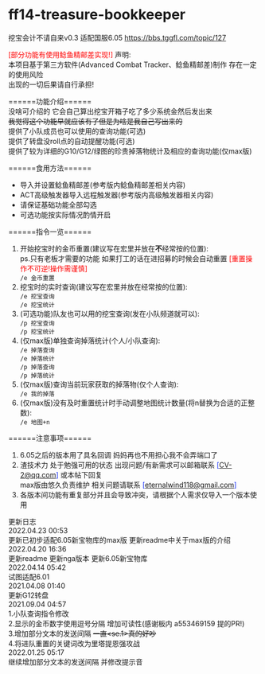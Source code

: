 # ff14-treasure-bookkeeper
挖宝会计不请自来v0.3 适配国服6.05
https://bbs.tggfl.com/topic/127


<font color=ff0000>[部分功能有使用鲶鱼精邮差实现!]</font>
声明:  
本项目基于第三方软件(Advanced Combat Tracker、鲶鱼精邮差)制作 存在一定的使用风险  
出现的一切后果请自行承担!  


======功能介绍======  
没啥可介绍的 它会自己算出挖宝开箱子吃了多少系统金然后发出来  
~~我觉得这个功能早就应该有了但是为啥是我自己写出来的~~  
提供了小队成员也可以使用的查询功能(可选)  
提供了转盘没roll点的自动提醒功能(可选)  
提供了较为详细的G10/G12/绿图的珍贵掉落物统计及相应的查询功能(仅max版)  


======食用方法======  
- 导入并设置鲶鱼精邮差(参考版内鲶鱼精邮差相关内容)  
- ACT高级触发器导入远程触发器(参考版内高级触发器相关内容)  
- 请保证基础功能全部勾选  
- 可选功能按实际情况酌情开启  

======指令一览======  
1. 开始挖宝时的金币重置(建议写在宏里并放在**不**经常按的位置):  
    ps.只有老板才需要的功能 如果打工的话在进招募的时候会自动重置   <font color=ff0000>[重置操作不可逆!操作需谨慎]  </font>  
```/e 金币重置```  
2. 挖宝时的实时查询(建议写在宏里并放在经常按的位置):  
```/e 挖宝查询```  
```/e 挖宝统计```  
3. (可选功能)队友也可以用的挖宝查询(发在小队频道就可以):  
```/p 挖宝查询```  
```/p 挖宝统计```  
4. (仅max版)单独查询掉落统计(个人/小队查询):  
```/e 掉落查询```  
```/e 掉落统计```  
```/p 掉落查询```  
```/p 掉落统计```  
5. (仅max版)查询当前玩家获取的掉落物(仅个人查询):  
```/e 我的掉落```  
6. (仅max版)没有及时重置统计时手动调整地图统计数量(将n替换为合适的正整数):  
```/e 地图+n```  

======注意事项======  
1. 6.05之后的版本用了具名回调 妈妈再也不用担心我不会弄端口了  
2. 渣技术力 处于勉强可用的状态  出现问题/有新需求可以邮箱联系 <font color=#162ff9>[CV-2@qq.com]</font> 或本帖下回复   
max版由悠久负责维护 相关问题请联系 <font color=#162ff9>[eternalwind118@gmail.com]</font>
3. 各版本间功能有重复部分并且会导致冲突，请根据个人需求仅导入一个版本使用  


更新日志  
2022.04.23 00:53  
更新已初步适配6.05新宝物库的max版 更新readme中关于max版的介绍  
2022.04.20 16:36  
更新readme 更新nga版本 更新6.05新宝物库  
2022.04.14 05:42  
试图适配6.01  
2021.04.08 01:40  
更新G12转盘  
2021.09.04 04:57  
1.小队查询指令修改  
2.显示的金币数字使用逗号分隔 增加可读性(感谢板内 a553469159 提的PR!)  
3.增加部分文本的发送间隔 ~~一直<se.1>真的好吵~~  
4.将进队重置的关键词改为里塔提恩强攻战  
2022.01.25 05:17  
继续增加部分文本的发送间隔 并修改提示音  
